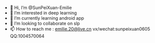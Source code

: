 - 👋 Hi, I’m @SunPeiXuan-Emilie
- 👀 I’m interested in deep learning
- 🌱 I’m currently learning android app
- 💞️ I’m looking to collaborate on slp
- 📫 How to reach me : emilie.20@live.cn vx/wechat:sunpeixuan0605 QQ:1004570064

<!---
SunPeiXuan-Emilie/SunPeiXuan-Emilie is a ✨ special ✨ repository because its `README.md` (this file) appears on your GitHub profile.
You can click the Preview link to take a look at your changes.
--->
